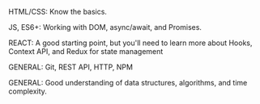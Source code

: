 HTML/CSS: Know the basics.

JS, ES6+: Working with DOM, async/await, and Promises.

REACT: A good starting point, but you'll need to learn more about Hooks, Context API, and Redux for state management

GENERAL: Git, REST API, HTTP, NPM

GENERAL: Good understanding of data structures, algorithms, and time complexity.